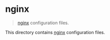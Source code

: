 # nginx

> [nginx][nginx] configuration files.

<!-- Section to include introductory text. Make sure to keep an empty line after the intro `section` element and another before the `/section` close. -->

<section class="intro">

This directory contains [nginx][nginx] configuration files.

</section>

<!-- /.intro -->

<!-- Section to include notes. Make sure to keep an empty line after the `section` element and another before the `/section` close. -->

<section class="notes">

</section>

<!-- /.notes -->

<!-- Section for all links. Make sure to keep an empty line after the `section` element and another before the `/section` close. -->

<section class="links">

[nginx]: http://nginx.org/en/

</section>

<!-- /.links -->
